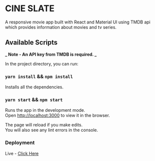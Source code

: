 # CINE SLATE

A responsive movie app built with React and Material UI using TMDB api which provides information about movies and tv series.

## Available Scripts

**_ Note - An API key from TMDB is required. _**

In the project directory, you can run:

### `yarn install` && `npm install`

Installs all the dependencies.

### `yarn start` && `npm start`

Runs the app in the development mode.\
Open [http://localhost:3000](http://localhost:3000) to view it in the browser.

The page will reload if you make edits.\
You will also see any lint errors in the console.

### Deployment

Live - [Click Here](https://boring-blackwell-f05462.netlify.app/)
